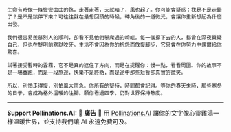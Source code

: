 ```jekyll
生命有時像一條彎彎曲曲的路，走著走著，天就暗了，風也起了。你可能會疑惑：我是不是走錯了？是不是該停下來？可往往就在最想回頭的時候，轉角後的一道微光，會讓你重新想起為什麼出發。

我們很容易羨慕別人的順利，卻看不見他們攀爬過的崎嶇。每一個撐下去的人，都曾在深夜質疑自己，但也在黎明前默默咬牙。生活不會因為你的抱怨而放慢腳步，它只會在你努力中偶爾給你驚喜。

試著接受暫時的雲霧，它不是真的遮住了方向，而是在提醒你：慢一點，看看周圍。你的故事不是一場賽跑，而是一段旅途，快樂不是終點，而是途中那些短暫卻真實的微笑。

所以，別怕走得慢，別怕風大雨急。你所有的堅持，時間都會記得。等你的春天來時，那些寒冬的日子，會成為格外溫暖的注腳。願你看過四季，仍對世界保持熱度。
```



---

**Support Pollinations.AI:**
🌸 **廣告** 🌸 用 [Pollinations.AI](https://pollinations.ai/redirect/kofi) 讓你的文字像心靈雞湯一樣溫暖世界，並支持我們讓 AI 永遠免費可及。